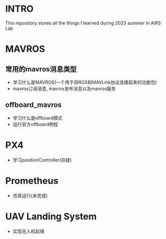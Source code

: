 # INTRO
This repository stores all the things I learned during 2023 summer in AIRS Lab

# MAVROS

## 常用的mavros消息类型
- 学习什么是MAVROS(一个用于将ROS和MAVLink协议连接起来的功能包)
- mavros订阅消息, mavros发布消息以及mavros服务

## offboard_mavros
- 学习什么是offboard模式
- 运行官方offboard例程 

# PX4
- 学习positionController(存疑)

# Prometheus
- 仿真运行(未完成)

# UAV Landing System
- 实现无人机起降
